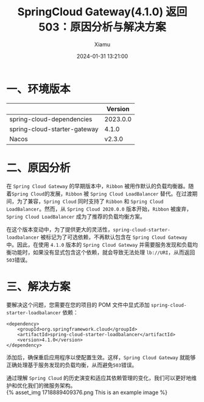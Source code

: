 ﻿---
layout: post
title: SpringCloud Gateway(4.1.0) 返回503：原因分析与解决方案
date: 2024-01-31 13:21:00
author: 'Xiamu'
cover: /2024/01/31/2024-H1/2024-01-31-13-21-00/1718889409376.png
thumbnail: /2024/01/31/2024-H1/2024-01-31-13-21-00/1718889409376.png
tags:
- spring cloud
- gateway
- java
categories:
- 
  - SpringCloud
  - Gateway

---


# 一、环境版本

|                              | Version  |
|------------------------------|----------|
| spring-cloud-dependencies    | 2023.0.0 |
| spring-cloud-starter-gateway | 4.1.0    |
| Nacos                        | v2.3.0   |

# 二、原因分析

在 `Spring Cloud Gateway` 的早期版本中，`Ribbon` 被用作默认的负载均衡器。随着`Spring Cloud`的发展，`Ribbon` 被 `Spring Cloud LoadBalancer` 替代。在过渡期间，为了兼容，`Spring Cloud` 同时支持了 `Ribbon` 和 `Spring Cloud LoadBalancer`。然而，从 `Spring Cloud 2020.0.0` 版本开始，`Ribbon` 被废弃，`Spring Cloud LoadBalancer` 成为了推荐的负载均衡方案。

在这个版本变动中，为了提供更大的灵活性，`spring-cloud-starter-loadbalancer` 被标记为了可选依赖，不再默认包含在 `Spring Cloud Gateway` 中。因此，在使用 `4.1.0` 版本的 `Spring Cloud Gateway` 并需要服务发现和负载均衡功能时，如果没有显式包含这个依赖，就会导致无法处理 `lb://URI`，从而返回`503`错误。

# 三、解决方案

要解决这个问题，您需要在您的项目的 POM 文件中显式添加 `spring-cloud-starter-loadbalancer` 依赖：

```prism language-xml
<dependency>
    <groupId>org.springframework.cloud</groupId>
    <artifactId>spring-cloud-starter-loadbalancer</artifactId>
    <version>4.1.0</version>
</dependency>
```

添加后，确保重启应用程序以使配置生效。这样，`Spring Cloud Gateway` 就能够正确处理基于服务发现的负载均衡，从而避免`503`错误。

通过理解 `Spring Cloud` 的历史演变和适应其依赖管理的变化，我们可以更好地维护和优化我们的微服务架构。  
{% asset_img 1718889409376.png This is an example image %}

